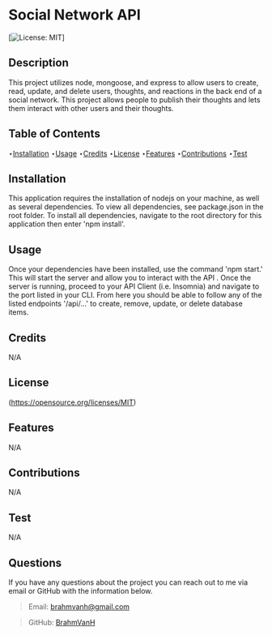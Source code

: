 # Social Network API

[![License: MIT](https://img.shields.io/badge/License-MIT-yellow.svg)]

## Description

This project utilizes node, mongoose, and express to allow users to create, read, update, and delete users, thoughts, and reactions in the back end of a social network. This project allows people to publish their thoughts and lets them interact with other users and their thoughts.

## Table of Contents

⋆[Installation](#Installation)
⋆[Usage](#Usage)
⋆[Credits](#Credits)
⋆[License](#License)
⋆[Features](#Features)
⋆[Contributions](#Contributions)
⋆[Test](#Contributions)

## Installation

This application requires the installation of nodejs on your machine, as well as several dependencies. To view all dependencies, see package.json in the root folder. To install all dependencies, navigate to the root directory for this application then enter 'npm install'.

## Usage

Once your dependencies have been installed, use the command 'npm start.' This will start the server and allow you to interact with the API . Once the server is running, proceed to your API Client (i.e. Insomnia) and navigate to the port listed in your CLI. From here you should be able to follow any of the listed endpoints '/api/...' to create, remove, update, or delete database items.

## Credits

N/A

## License

(https://opensource.org/licenses/MIT)

## Features

N/A

## Contributions

N/A

## Test

N/A

## Questions

If you have any questions about the project you can reach out to me via email or GitHub with the information below.

> Email: brahmvanh@gmail.com

> GitHub: [BrahmVanH](https://github.com/BrahmVanH)
